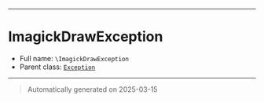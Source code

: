 ***

# ImagickDrawException





* Full name: `\ImagickDrawException`
* Parent class: [`Exception`](./Exception.md)






***
> Automatically generated on 2025-03-15
